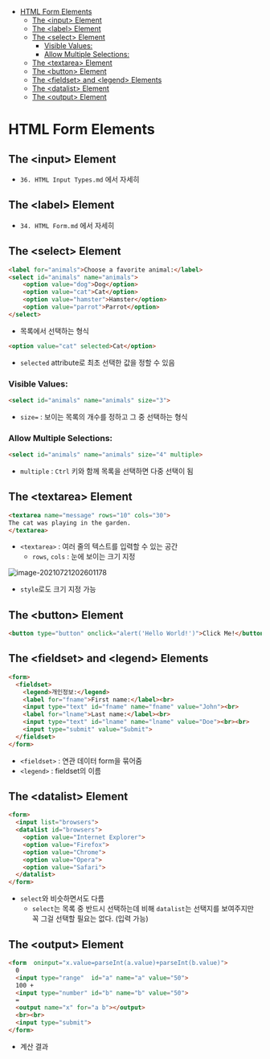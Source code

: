 - [HTML Form Elements](#html-form-elements)
  * [The \<input\> Element](#the---input---element)
  * [The \<label\> Element](#the---label---element)
  * [The \<select\> Element](#the---select---element)
    + [Visible Values:](#visible-values-)
    + [Allow Multiple Selections:](#allow-multiple-selections-)
  * [The \<textarea\> Element](#the---textarea---element)
  * [The \<button\> Element](#the---button---element)
  * [The \<fieldset\> and \<legend\> Elements](#the---fieldset---and---legend---elements)
  * [The \<datalist\> Element](#the---datalist---element)
  * [The \<output\> Element](#the---output---element)

# HTML Form Elements

## The \<input\> Element

- `36. HTML Input Types.md` 에서 자세히

## The \<label\> Element

- `34. HTML Form.md` 에서 자세히

## The \<select\> Element

```html
<label for="animals">Choose a favorite animal:</label>
<select id="animals" name="animals">
    <option value="dog">Dog</option>
    <option value="cat">Cat</option>
    <option value="hamster">Hamster</option>
    <option value="parrot">Parrot</option>
</select>
```

- 목록에서 선택하는 형식

```html
<option value="cat" selected>Cat</option>
```

- `selected` attribute로 최초 선택한 값을 정할 수 있음

### Visible Values:

```html
<select id="animals" name="animals" size="3">
```

- `size=` : 보이는 목록의 개수를 정하고 그 중 선택하는 형식

### Allow Multiple Selections:

```html
<select id="animals" name="animals" size="4" multiple>
```

- `multiple` : `Ctrl` 키와 함께 목록을 선택하면 다중 선택이 됨

## The \<textarea\> Element

```html
<textarea name="message" rows="10" cols="30">
The cat was playing in the garden.
</textarea>
```

- `<textarea>` : 여러 줄의 텍스트를 입력할 수 있는 공간
  - `rows`, `cols` : 눈에 보이는 크기 지정

![image-20210721202601178](C:\Users\master\AppData\Roaming\Typora\typora-user-images\image-20210721202601178.png)

- `style`로도 크기 지정 가능

## The \<button\> Element

```html
<button type="button" onclick="alert('Hello World!')">Click Me!</button>
```

## The \<fieldset\> and \<legend\> Elements

```html
<form>
  <fieldset>
    <legend>개인정보:</legend>
    <label for="fname">First name:</label><br>
    <input type="text" id="fname" name="fname" value="John"><br>
    <label for="lname">Last name:</label><br>
    <input type="text" id="lname" name="lname" value="Doe"><br><br>
    <input type="submit" value="Submit">
  </fieldset>
</form>
```

- `<fieldset>` : 연관 데이터 form을 묶어줌
- `<legend>` : fieldset의 이름

## The \<datalist\> Element

```html
<form>
  <input list="browsers">
  <datalist id="browsers">
    <option value="Internet Explorer">
    <option value="Firefox">
    <option value="Chrome">
    <option value="Opera">
    <option value="Safari">
  </datalist>
</form>
```

- `select`와 비슷하면서도 다름
  - `select`는 목록 중 반드시 선택하는데 비해 `datalist`는 선택지를 보여주지만 꼭 그걸 선택할 필요는 없다. (입력 가능)

## The \<output\> Element

```html
<form  oninput="x.value=parseInt(a.value)+parseInt(b.value)">
  0
  <input type="range"  id="a" name="a" value="50">
  100 +
  <input type="number" id="b" name="b" value="50">
  =
  <output name="x" for="a b"></output>
  <br><br>
  <input type="submit">
</form>
```

- 계산 결과

